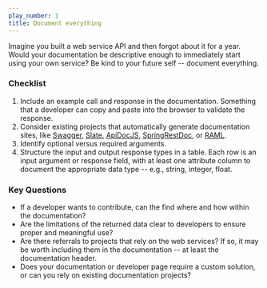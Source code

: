 ```yaml
---
play_number: 1
title: Document everything
---
```


Imagine you built a web service API and then forgot about it for a year.  Would your documentation be descriptive enough to immediately start using your own service?  Be kind to your future self -- document everything.


### Checklist
1. Include an example call and response in the documentation.  Something that a developer can copy and paste into the browser to validate the response.
2. Consider existing projects that automatically generate documentation sites, like [Swagger](http://swagger.io/), [Slate](https://github.com/lord/slate), [ApiDocJS](http://apidocjs.com/), [SpringRestDoc](https://bitbucket.org/tritales/springrestdoc/overview), or [RAML](http://raml.org/).
3. Identify optional versus required arguments.
4. Structure the input and output response types in a table.  Each row is an input argument or response field, with at least one attribute column to document the appropriate data type -- e.g., string, integer, float.


### Key Questions
- If a developer wants to contribute, can the find where and how within the documentation?
- Are the limitations of the returned data clear to developers to ensure proper and meaningful use?
- Are there referrals to projects that rely on the web services?  If so, it may be worth including them in the documentation -- at least the documentation header.
- Does your documentation or developer page require a custom solution, or can you rely on existing documentation projects?
